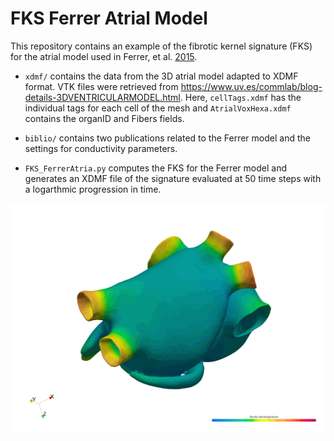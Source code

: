 # FKS Ferrer Atrial Model
This repository contains an example of the fibrotic kernel signature (FKS) for the atrial model used in Ferrer, et al. [2015](http://doi.org/10.1371/journal.pone.0141573). 

- ```xdmf/``` contains the data from the 3D atrial model adapted to XDMF format. VTK files were retrieved from https://www.uv.es/commlab/blog-details-3DVENTRICULARMODEL.html. Here, ```cellTags.xdmf``` has the individual tags for each cell of the mesh and ```AtrialVoxHexa.xdmf``` contains the organID and Fibers fields.

- ```biblio/``` contains two publications related to the Ferrer model and the settings for conductivity parameters.

- ```FKS_FerrerAtria.py``` computes the FKS for the Ferrer model and generates an XDMF file of the signature evaluated at 50 time steps with a logarthmic progression in time.

![Alt Text](https://github.com/tbanduc/FKS_AtrialModel_Ferrer/blob/main/FKS_example.gif)


